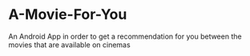 # A-Movie-For-You
An Android App in order to get a recommendation for you between the movies that are available on cinemas
